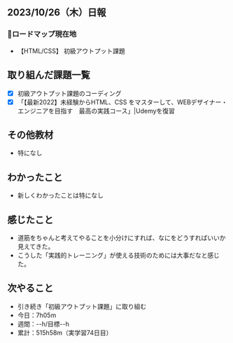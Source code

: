 ## 2023/10/26（木）日報
### :round_pushpin:ロードマップ現在地
- 【HTML/CSS】 初級アウトプット課題
## 取り組んだ課題一覧
- [x] 初級アウトプット課題のコーディング
- [x] 「【最新2022】未経験からHTML、CSS をマスターして、WEBデザイナー・エンジニアを目指す　最高の実践コース」|Udemyを復習
## その他教材
- 特になし
## わかったこと
  - 新しくわかったことは特になし
## 感じたこと
- 道筋をちゃんと考えてやることを小分けにすれば、なにをどうすればいいか見えてきた。
- こうした「実践的トレーニング」が使える技術のためには大事だなと感じた。
## 次やること
- 引き続き「初級アウトプット課題」に取り組む
- 今日：7h05m
- 週間：--h/目標--h
- 累計：515h58m（実学習74日目）
